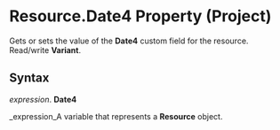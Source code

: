 
# Resource.Date4 Property (Project)

Gets or sets the value of the  **Date4** custom field for the resource. Read/write **Variant**.


## Syntax

 _expression_. **Date4**

 _expression_A variable that represents a  **Resource** object.

